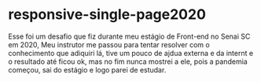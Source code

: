 # responsive-single-page2020
 Esse foi um desafio que fiz durante meu estágio de Front-end no Senai SC em 2020, Meu instrutor me passou para tentar resolver com o conhecimento que adiquiri lá, tive um pouco de ajdua externa e da internt e o resultado até ficou ok, mas no fim nunca mostrei a ele, pois a pandemia começou, sai do estágio e logo parei de estudar.

